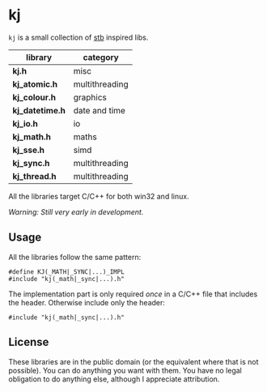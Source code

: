 # kj

`kj` is a small collection of [stb](https://github.com/nothings/stb) inspired libs.

library             | category
--------------------|----------
**kj.h**            | misc
**kj_atomic.h**     | multithreading
**kj_colour.h**     | graphics
**kj_datetime.h**   | date and time
**kj_io.h**         | io
**kj_math.h**       | maths
**kj_sse.h**        | simd
**kj_sync.h**       | multithreading
**kj_thread.h**     | multithreading

All the libraries target C/C++ for both win32 and linux.

*Warning: Still very early in development.*

## Usage

All the libraries follow the same pattern:

```
#define KJ(_MATH|_SYNC|...)_IMPL
#include "kj(_math|_sync|...).h"
```

The implementation part is only required *once* in a C/C++ file that includes
the header. Otherwise include only the header:

```
#include "kj(_math|_sync|...).h"
```

## License

These libraries are in the public domain (or the equivalent where that is not
possible). You can do anything you want with them. You have no legal obligation
to do anything else, although I appreciate attribution.
